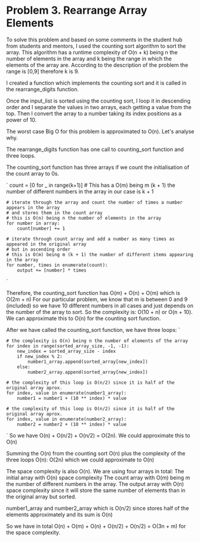 # Problem 3. Rearrange Array Elements

To solve this problem and based on some comments in the student hub from students and mentors, I used the counting sort
 algorithm to sort the array. This algorithm has a runtime complexity of O(n + k) being n the number of elements in 
 the array and k being the range in which the elements of the array are. According to the description of the problem
  the range is [0,9] therefore k is 9. 

I created a function which implements the counting sort and it is called in the rearrange_digits function.

Once the input_list is sorted using the counting sort, I loop it in descending order and I separate the values 
in two arrays, each getting a value from the top.
Then I convert the array to a number taking its index positions as a power of 10.

The worst case Big O for this problem is approximated to O(n). Let's analyse why.

The rearrange_digits function has one call to counting_sort function and three loops.

The counting_sort function has three arrays if we count the initialisation of the count array to 0s.

`    count = [0 for _ in range(k+1)] # This has a O(m) being m (k + 1) the number of different numbers in the array in our case is k + 1

    # iterate through the array and count the number of times a number appears in the array
    # and stores them in the count array
    # this is O(n) being n the number of elements in the array
    for number in array:
        count[number] += 1 

    # iterate through count array and add a number as many times as appeared in the original array
    # but in ascending order
    # this is O(m) being m (k + 1) the number of different items appearing in the array
    for number, times in enumerate(count):
        output += [number] * times
`

Therefore, the counting_sort function has O(m) + O(n) + O(m) which is
O(2m + n)
For our particular problem, we know that m is between 0 and 9 (included) so we have 10 different numbers
in all cases and just depends on the number of the array to sort. So the complexity is:
O(10 + n) or O(n + 10). We can approximate this to O(n) for the counting sort function.

After we have called the counting_sort function, we have three loops:
`   
    
    # the complexity is O(n) being n the number of elements of the array
    for index in range(sorted_array_size, -1, -1): 
        new_index = sorted_array_size - index
        if new_index % 2:
            number1_array.append(sorted_array[new_index])
        else:
            number2_array.append(sorted_array[new_index])

    # the complexity of this loop is O(n/2) since it is half of the original array aprox.
    for index, value in enumerate(number1_array):
        number1 = number1 + (10 ** index) * value
        
    # the complexity of this loop is O(n/2) since it is half of the original array aprox.
    for index, value in enumerate(number2_array):
        number2 = number2 + (10 ** index) * value
`
So we have O(n) + O(n/2) + O(n/2) = O(2n). We could approximate this to O(n)

Summing the O(n) from the counting sort O(n) plus the complexity of the three loops O(n):
 O(2n) which we could approximate to O(n)  

The space complexity is also O(n). We are using four arrays in total:
The initial array with O(n) space complexity
The count array with O(m) being m the number of different numbers in the array.
The output array with O(n) space complexity since it will store the same number of elements than in the original
array but sorted.

number1_array and number2_array which is O(n/2) since stores half of the elements approximately and its sum is O(n)

So we have in total O(n) + O(m) + O(n) + O(n/2) + O(n/2) = O(3n + m) for the space complexity.


 
 